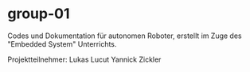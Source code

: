 # group-01

Codes und Dokumentation für autonomen Roboter, erstellt im Zuge des "Embedded System" Unterrichts.

Projektteilnehmer:
    Lukas Lucut
    Yannick Zickler
